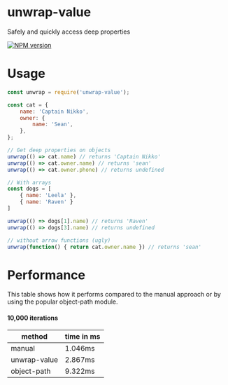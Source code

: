 unwrap-value
===========

Safely and quickly access deep properties

[![NPM version](https://badge.fury.io/js/unwrap-value.png)](http://badge.fury.io/js/unwrap-value)

# Usage

```js
const unwrap = require('unwrap-value');

const cat = {
	name: 'Captain Nikko',
	owner: {
		name: 'Sean',
	},
};

// Get deep properties on objects
unwrap(() => cat.name) // returns 'Captain Nikko'
unwrap(() => cat.owner.name) // returns 'sean'
unwrap(() => cat.owner.phone) // returns undefined

// With arrays
const dogs = [
	{ name: 'Leela' },
	{ name: 'Raven' }
]

unwrap(() => dogs[1].name) // returns 'Raven'
unwrap(() => dogs[3].name) // returns undefined

// without arrow functions (ugly)
unwrap(function() { return cat.owner.name }) // returns 'sean'
```


# Performance

This table shows how it performs compared to the manual approach or by using the popular object-path module.

#### 10,000 iterations

|method      |time in ms|
|------------|----------|
|manual      |1.046ms   |
|unwrap-value|2.867ms   |
|object-path |9.322ms   |